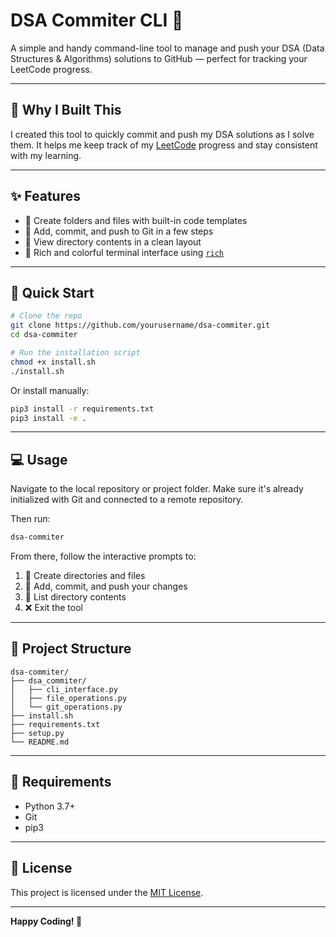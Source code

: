 # DSA Commiter CLI 🚀

A simple and handy command-line tool to manage and push your DSA (Data Structures & Algorithms) solutions to GitHub — perfect for tracking your LeetCode progress.

---

## 📌 Why I Built This

I created this tool to quickly commit and push my DSA solutions as I solve them. It helps me keep track of my [LeetCode](https://leetcode.com/) progress and stay consistent with my learning.

---

## ✨ Features

* 📁 Create folders and files with built-in code templates
* 🔄 Add, commit, and push to Git in a few steps
* 📂 View directory contents in a clean layout
* 🎨 Rich and colorful terminal interface using [`rich`](https://github.com/Textualize/rich)

---

## 🚀 Quick Start

```bash
# Clone the repo
git clone https://github.com/yourusername/dsa-commiter.git
cd dsa-commiter

# Run the installation script
chmod +x install.sh
./install.sh
```

Or install manually:

```bash
pip3 install -r requirements.txt
pip3 install -e .
```

---

## 💻 Usage

Navigate to the local repository or project folder. Make sure it's already initialized with Git and connected to a remote repository.

Then run:

```bash
dsa-commiter
```

From there, follow the interactive prompts to:

1. 📂 Create directories and files
2. 🔄 Add, commit, and push your changes
3. 📃 List directory contents
4. ❌ Exit the tool

---

## 📁 Project Structure

```
dsa-commiter/
├── dsa_commiter/
│   ├── cli_interface.py
│   ├── file_operations.py
│   └── git_operations.py
├── install.sh
├── requirements.txt
├── setup.py
└── README.md
```

---

## 📆 Requirements

* Python 3.7+
* Git
* pip3

---

## 📄 License

This project is licensed under the [MIT License](LICENSE).

---

**Happy Coding! 🎉**
